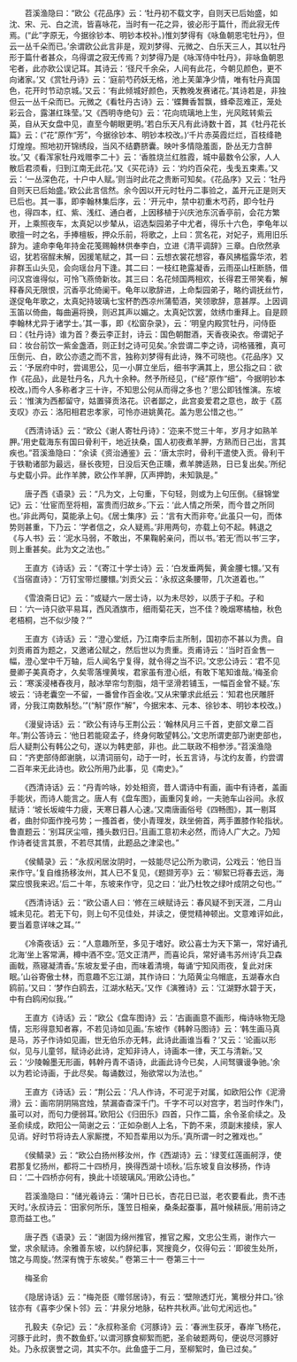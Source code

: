 <!-- { "loadSidebar": true } -->
　　苕溪渔隐曰：“欧公《花品序》云：‘牡丹初不载文字，自则天已后始盛，如沈、宋、元、白之流，皆喜咏花，当时有一花之异，彼必形于篇什，而此寂无传焉。(“此”字原无，今据徐钞本、明钞本校补。)惟刘梦得有《咏鱼朝恩宅牡丹》，但云一丛千朵而已。’余谓欧公此言非是，观刘梦得、元微之、白乐天三人，其以牡丹形于篇什者甚众，乌得谓之寂无传焉？刘梦得乃是《咏浑侍中牡丹》，非咏鱼朝恩宅者，此亦欧公误记耳。其诗云：‘径尺千余朵，人间有此花，今朝见颜色，更不向诸家。’又《赏牡丹诗》云：‘庭前芍药妖无格，池上芙蕖净少情，唯有牡丹真国色，花开时节动京城。’又云：‘有此倾城好颜色，天教晚发赛诸花。’其诗若是，非独但云一丛千朵而已。元微之《看牡丹古诗》云：‘蝶舞香暂飘，蜂牵蕊难正，笼处彩云合，露湛红珠莹。’又《西明寺绝句》云：‘花向琉璃地上生，光风眩转紫云英，自从天女盘中见，直至今朝眼更明。’若白乐天凡有此诗数十首，其《牡丹花长篇》云：(“花”原作“芳”，今据徐钞本、明钞本校改。)‘千片赤英霞烂烂，百枝绛艳灯煌煌。照地初开锦绣段，当风不结麝脐囊。映叶多情隐羞面，卧丛无力含醉妆。’又《看浑家牡丹戏赠李二十》云：‘香胜烧兰红胜霞，城中最数令公家，人人散后君须看，归到江南无此花。’又《买花诗》云：‘灼灼百朵花，戋戋五束素。’又云：‘一丛深色花，十户中人赋。’则当时此花之贵断可知矣。《花品序》又云：‘牡丹自则天已后始盛。’欧公此言信然。余今因以开元时牡丹二事验之，盖开元正是则天已后也。其一事，即李翰林集后序，云：‘开元中，禁中初重木芍药，即今牡丹也，得四本，红、紫、浅红、通白者，上因移植于兴庆池东沉香亭前，会花方繁开，上乘照夜车，太真妃以步辇从，诏选梨园弟子中尤者，得乐十六色，李龟年以歌擅一时之名，手捧檀板，押众乐前，将歌之，上曰：赏名花，对妃子，焉用旧乐辞为。遽命李龟年持金花笺赐翰林供奉李白，立进《清平调辞》三章。白欣然承诏，犹若宿酲未解，因援笔赋之，其一曰：云想衣裳花想容，春风拂槛露华浓，若非群玉山头见，会向瑶台月下逢。其二曰：一枝红艳露凝香，云雨巫山枉断肠，借问汉宫谁得似，可怜飞燕倚新妆。其三曰：名花倾国两相欢，长得君王带笑看，解释春风无限恨，沉香亭北倚阑干。龟年以歌辞进，上命梨园弟子，略约调抚丝竹，遂促龟年歌之，太真妃持玻璃七宝杯酌西凉州蒲萄酒，笑领歌辞，意甚厚。上因调玉笛以倚曲，每曲遍将换，则迟其声以媚之。太真妃饮罢，敛绣巾重拜上。自是顾李翰林尤异于诸学士。’其一事，即《松窗杂录》，云：‘明皇内殿赏牡丹，问侍臣曰：《牡丹诗》谁为首？奏云李正封，诗云：国色朝酣酒，天香夜染衣。帝谓妃子曰：妆台前饮一紫金盏酒，则正封之诗可见矣。’余尝谓二李之诗，词格骚雅，真可压倒元、白，欧公亦遗之而不言，独称刘梦得有此诗，殊不可晓也。《花品序》又云：‘予居府中时，尝谒思公，见一小屏立坐后，细书字满其上，思公指之曰：欲作《花品》，此是牡丹名，凡九十余种。然予所经见，(“经”原作“细”，今据明钞本校改。)而今人多称者才三十许，不知思公何从而得之多也？’思公即钱惟演。东坡云：‘惟演为西都留守，姑置驿贡洛花。识者鄙之，此宫妾爱君之意也，故于《荔支叹》亦云：洛阳相君忠孝家，可怜亦进姚黄花。盖为思公惜之也。’”

　　《西清诗话》云：“欧公《谢人寄牡丹诗》：‘迩来不觉三十年，岁月才如熟羊胛。’用史载海东有国曰骨利干，地近扶桑，国人初夜煮羊胛，方熟而日己出，言其疾也。”苕溪渔隐曰：“余读《资治通鉴》云：‘唐太宗时，骨利干遣使入贡。骨利干于铁勒诸部为最远，昼长夜短，日没后天色正曛，煮羊脾适熟，日已复出矣。’所纪与史载小异。此作羊脾，欧公作羊胛，仄声押韵，未知孰是。”

　　唐子西《语录》云：“凡为文，上句重，下句轻，则或为上句压倒。《昼锦堂记》云：‘仕宦而至将相，富贵而归故乡。’下云：‘此人情之所荣，而今昔之所同也。’非此两句，莫能承上句。《居士集序》云：‘言有大而非夸。’此虽只一句，而体势则甚重，下乃云：‘学者信之，众人疑焉。’非用两句，亦载上句不起。韩退之《与人书》云：‘泥水马弱，不敢出，不果鞠躬亲问，而以书。’若无‘而以书’三字，则上重甚矣。此为文之法也。”

　　王直方《诗话》云：“《寄江十学士诗》云：‘白发垂两鬓，黄金腰七镮。’又有《当宿直诗》：‘万钉宝带烂腰镮。’刘贡父云：‘永叔这条腰带，几次道着也。’”

　　《雪浪斋日记》云：“或疑六一居士诗，以为未尽妙，以质于子和。子和曰：‘六一诗只欲平易耳，西风酒旗市，细雨菊花天，岂不佳？晚烟寒橘柚，秋色老梧桐，岂不似少陵？’”

　　王直方《诗话》云：“澄心堂纸，乃江南李后主所制，国初亦不甚以为贵。自刘贡甫首为题之，又邀诸公赋之，然后世以为贵重。贡甫诗云：‘当时百金售一幅，澄心堂中千万轴，后人闻名宁复得，就令得之当不识。’文忠公诗云：‘君不见曼卿子美真奇才，久矣零落埋黄埃，君家虽有澄心纸，有敢下笔知谁哉。’梅圣俞云：‘寒溪浸楮舂夜月，敲冰举帘匀割脂，焙干坚滑若铺玉，一幅百金曾不疑。’东坡云：‘诗老囊空一不留，一番曾作百金收。’又从宋肇求此纸云：‘知君也厌雕肝肾，分我江南数斛愁。’”(“斛”原作“解”，今据宋本、元本、徐钞本、明钞本校改。)

　　《漫叟诗话》云：“欧公有诗与王荆公云：‘翰林风月三千首，吏部文章二百年。’荆公答诗云：‘他日若能窥孟子，终身何敢望韩公。’文忠所谓吏部乃谢吏部也，后人疑荆公有韩公之句，遂以为韩吏部，非也。此二联政不相参涉。”苕溪渔隐曰：“齐吏部侍郎谢脁，以清词丽句，动于一时，长五言诗，与沈约友善，约尝谓二百年来无此诗也。欧公所用乃此事，见《南史》。”

　　《西清诗话》云：“丹青吟咏，妙处相资，昔人谓诗中有画，画中有诗者，盖画手能状，而诗人能言之。唐人有《盘车图》，画重冈复岭，一夫驰车山谷间。永叔赋诗：‘坡长坂峻牛力疲，天寒日暮人心速。’又南唐画俗号《四畅图》，其一剔耳者，曲肘仰面作挽弓势；一搔首者，使小青理发，趺坐俯首，两手置膝作轮指状。鲁直题云：‘别耳厌尘喧，搔头数归日。’且画工意初未必然，而诗人广大之。乃知作诗者徒言其景，不若尽其情，此题品之津梁也。”

　　《侯鲭录》云：“永叔闲居汝阴时，一妓能尽记公所为歌词，公戏云：‘他日当来作守。’复自维扬移汝州，其人已不复见，《题撷芳亭》云：‘柳絮已将春去远，海棠应恨我来迟。’后二十年，东坡来作守，见之曰：‘此乃杜牧之绿叶成阴之句也。’”

　　《西清诗话》云：“欧公语人曰：‘修在三峡赋诗云：春风疑不到天涯，二月山城未见花。若无下句，则上句不见佳处，并读之，便觉精神顿出。文意难评如此，要当着意详味之耳。’”

　　《冷斋夜话》云：“人意趣所至，多见于嗜好。欧公喜士为天下第一，常好诵孔北海‘坐上客常满，樽中酒不空。’范文正清严，而喜论兵，常好诵韦苏州诗‘兵卫森画戟，燕寝凝清香。’东坡友爱子由，而味着清境，每诵‘宁知风雨夜，复此对床眠。’山谷寄傲士林，而意趣不忘江湖，其作诗曰：‘九陌黄尘乌帽底，五湖春水白鸥前。’又曰：‘梦作白鸥去，江湖水粘天。’又作《演雅诗》云：‘江湖野水碧于天，中有白鸥闲似我。’”

　　王直方《诗话》云：“欧公《盘车图诗》云：‘古画画意不画形，梅诗咏物无隐情，忘形得意知者寡，不若见诗如见画。’东坡作《韩幹马图诗》云：‘韩生画马真是马，苏子作诗如见画，世无伯乐亦无韩，此诗此画谁当看？’又云：‘论画以形似，见与儿童邻，赋诗必此诗，定知非诗人，诗画本一律，天工与清新。’又云：‘少陵翰墨无形画，韩幹丹青不语诗，此画此诗今已矣，人间驽骥谩争驰。’余以为若论诗画，于此尽矣。每诵数过，殆欲常以为法也。”

　　王直方《诗话》云：“荆公云：‘凡人作诗，不可泥于对属，如欧阳公作《泥滑滑》云：画帘阴阴隔宫烛，禁漏杳杳深千门。千字不可以对宫字，若当时作朱门，虽可以对，而句力便弱耳。’欧阳公《归田乐》四首，只作二篇，余令圣俞续之。及圣俞续成，欧阳公一简谢之云：‘正如杂剧人上名，下韵不来，须副末接续，家人见诮。好时节将诗去人家厮搅，不知吾辈用以为乐。’真所谓一时之雅戏也。”

　　《侯鲭录》云：“欧公白扬州移汝州，作《西湖诗》云：‘绿芰红莲画舸浮，使君那复忆扬州，都将二十四桥月，换得西湖十顷秋。’后东坡复自汝移扬，作诗曰：‘二十四桥亦何有，换此十顷玻璃风。’用欧公诗也。”

　　苕溪渔隐曰：“储光羲诗云：‘蒲叶日已长，杏花日已滋，老农要看此，贵不违天时。’永叔诗云：‘田家何所乐，篷笠日相亲，桑条起蚕事，菖叶候耕辰。’用前诗之意而益工也。”

　　唐子西《语录》云：“谢固为绵州推官，推官之廨，文忠公生焉，谢作六一堂，求余赋诗。余雅善东坡，以约辞纪事，冥搜竟夕，仅得句云：‘即彼生处所，馆之与周旋。’然深有愧于东坡矣。”
卷第三十一
卷第三十一

　　梅圣俞

　　《隐居诗话》云：“梅尧臣《赠邻居诗》，有云：‘壁隙透灯光，篱根分井口。’徐铉亦有《喜李少保卜邻》云：‘井泉分地脉，砧杵共秋声。’此句尤闲远也。”

　　孔毅夫《杂记》云：“永叔称圣俞《河豚诗》云：‘春洲生荻牙，春岸飞杨花，河豚于此时，贵不数鱼虾。’以谓河豚食柳絮而肥，圣俞破题两句，便说尽河豚好处。乃永叔褒誉之词，其实不尔。此鱼盛于二月，至柳絮时，鱼已过矣。”

